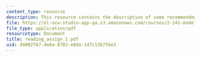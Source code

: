 ```yaml
---
content_type: resource
description: This resource contains the description of some recommended readings.
file: https://ol-ocw-studio-app-qa.s3.amazonaws.com/courses/2-141-modeling-and-simulation-of-dynamic-systems-fall-2006/d40027674e6a8783e0da147c12b756e3_reading_assign_1.pdf
file_type: application/pdf
resourcetype: Document
title: reading_assign_1.pdf
uid: d4002767-4e6a-8783-e0da-147c12b756e3
---
```

